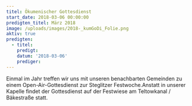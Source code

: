 ```yaml
---
titel: Ökumenischer Gottesdienst
start_date: 2018-03-06 00:00:00
predigten_titel: März 2018
image: /uploads/images/2018-_kumGoDi_Folie.png
aktiv: true
predigten:
  - titel:
    predigt:
    datum: '2018-03-06'
    prediger:
---
```


Einmal im Jahr treffen wir uns mit unseren benachbarten Gemeinden zu einem Open-Air-Gottesdienst zur Steglitzer Festwoche.Anstatt in unserer Kapelle findet der Gottesdienst auf der Festwiese am Teltowkanal / Bäkestraße statt.
